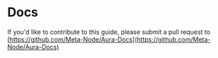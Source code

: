 # Docs

If you'd like to contribute to this guide, please submit a pull request to [https://github.com/Meta-Node/Aura-Docs](https://github.com/Meta-Node/Aura-Docs)
